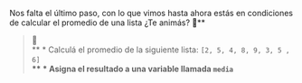 Nos falta el último paso, con lo que vimos hasta ahora estás en condiciones de calcular el promedio de una lista ¿Te animás? :muscle:**<br>
> :memo:<br>
>** * Calculá el promedio de la siguiente lista: `[2, 5, 4, 8, 9, 3, 5 , 6]`**<br>
>** * Asigna el resultado a una variable llamada `media`**